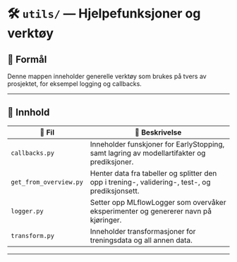 # 🛠 `utils/` — Hjelpefunksjoner og verktøy


## 📌 Formål
Denne mappen inneholder generelle verktøy som brukes på tvers av prosjektet, for eksempel logging og callbacks.

---

## 📂 Innhold

| 📁 Fil                | 📖 Beskrivelse |
|------------------------|----------------|
| `callbacks.py`         | Inneholder funskjoner for EarlyStopping, samt lagring av modellartifakter og prediksjoner. |
| `get_from_overview.py` | Henter data fra tabeller og splitter den opp i trening-, validering-, test-, og prediksjonsett. |
| `logger.py`            | Setter opp MLflowLogger som overvåker eksperimenter og genererer navn på kjøringer. |
| `transform.py`         | Inneholder transformasjoner for treningsdata og all annen data. |

---